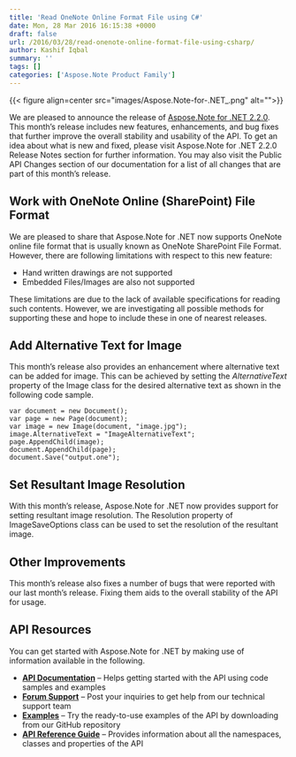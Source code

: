 ```yaml
---
title: 'Read OneNote Online Format File using C#'
date: Mon, 28 Mar 2016 16:15:38 +0000
draft: false
url: /2016/03/28/read-onenote-online-format-file-using-csharp/
author: Kashif Iqbal
summary: ''
tags: []
categories: ['Aspose.Note Product Family']
---
```




{{< figure align=center src="images/Aspose.Note-for-.NET_.png" alt="">}}


We are pleased to announce the release of [Aspose.Note for .NET 2.2.0][1]. This month’s release includes new features, enhancements, and bug fixes that further improve the overall stability and usability of the API. To get an idea about what is new and fixed, please visit Aspose.Note for .NET 2.2.0 Release Notes section for further information. You may also visit the Public API Changes section of our documentation for a list of all changes that are part of this month’s release.

## Work with OneNote Online (SharePoint) File Format

We are pleased to share that Aspose.Note for .NET now supports OneNote online file format that is usually known as OneNote SharePoint File Format. However, there are following limitations with respect to this new feature:

*   Hand written drawings are not supported
*   Embedded Files/Images are also not supported

These limitations are due to the lack of available specifications for reading such contents. However, we are investigating all possible methods for supporting these and hope to include these in one of nearest releases.

## Add Alternative Text for Image

This month’s release also provides an enhancement where alternative text can be added for image. This can be achieved by setting the _AlternativeText_ property of the Image class for the desired alternative text as shown in the following code sample.

```
var document = new Document();
var page = new Page(document);
var image = new Image(document, "image.jpg");
image.AlternativeText = "ImageAlternativeText";
page.AppendChild(image);
document.AppendChild(page);
document.Save("output.one"); 
```

## Set Resultant Image Resolution

With this month’s release, Aspose.Note for .NET now provides support for setting resultant image resolution. The Resolution property of ImageSaveOptions class can be used to set the resolution of the resultant image.

## Other Improvements

This month’s release also fixes a number of bugs that were reported with our last month’s release. Fixing them aids to the overall stability of the API for usage.

## API Resources

You can get started with Aspose.Note for .NET by making use of information available in the following.

*   **[API Documentation][2]** – Helps getting started with the API using code samples and examples
*   **[Forum Support][3]** – Post your inquiries to get help from our technical support team
*   **[Examples][4]** – Try the ready-to-use examples of the API by downloading from our GitHub repository
*   **[API Reference Guide][5]** – Provides information about all the namespaces, classes and properties of the API




[1]: https://products.aspose.com/note/net
[2]: https://docs.aspose.com/note/net
[3]: https://forum.aspose.com/c/note
[4]: https://github.com/asposenote/Aspose_Note_NET
[5]: https://apireference.aspose.com/note/net




